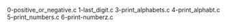 0-positive_or_negative.c
1-last_digit.c
3-print_alphabets.c
4-print_alphabt.c
5-print_numbers.c
6-print-numberz.c
